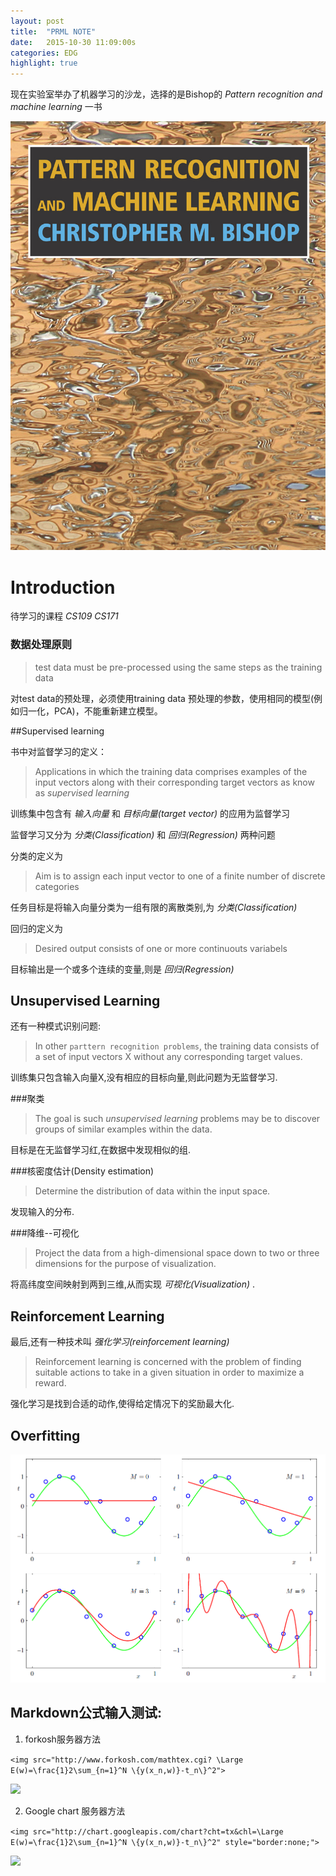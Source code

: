 ```yaml
---
layout: post
title:  "PRML NOTE"
date:   2015-10-30 11:09:00s
categories: EDG
highlight: true
---
```


现在实验室举办了机器学习的沙龙，选择的是Bishop的 _Pattern recognition and machine learning_ 一书

![pic](/images/PRML_cover.jpg)


# Introduction

待学习的课程 _CS109_ _CS171_

### 数据处理原则

> test data must be pre-processed using the same steps as the training data

对test data的预处理，必须使用training data 预处理的参数，使用相同的模型(例如归一化，PCA)，不能重新建立模型。

##Supervised learning

书中对监督学习的定义：

>Applications in which the training data comprises examples of the input vectors along with their corresponding target vectors as know as _supervised learning_

训练集中包含有 _输入向量_ 和 _目标向量(target vector)_ 的应用为监督学习

监督学习又分为 _分类(Classification)_ 和 _回归(Regression)_ 两种问题

分类的定义为

> Aim is to assign each input vector to one of a finite number of discrete categories

任务目标是将输入向量分类为一组有限的离散类别,为 _分类(Classification)_ 

回归的定义为

>Desired output consists of one or more continuouts variabels

目标输出是一个或多个连续的变量,则是 _回归(Regression)_

## Unsupervised Learning

还有一种模式识别问题:

> In other `parttern recognition problems`, the training data consists of a set of input vectors X without any corresponding target values.

训练集只包含输入向量X,没有相应的目标向量,则此问题为无监督学习.

###聚类

>The goal is such _unsupervised learning_ problems may be to discover groups of similar examples within the data.

目标是在无监督学习红,在数据中发现相似的组.

###核密度估计(Density estimation)

>Determine the distribution of data within the input space.

发现输入的分布.

###降维--可视化

> Project the data from a high-dimensional space down to two or three dimensions for the purpose of visualization.

将高纬度空间映射到两到三维,从而实现 _可视化(Visualization)_ .

## Reinforcement Learning

最后,还有一种技术叫 _强化学习(reinforcement learning)_

>Reinforcement learning is concerned with the problem of finding suitable actions to take in a given situation in order to maximize a reward.

强化学习是找到合适的动作,使得给定情况下的奖励最大化.

## Overfitting

![pic](/images/overfitting.png)

## Markdown公式输入测试:

1. forkosh服务器方法

`<img src="http://www.forkosh.com/mathtex.cgi? \Large E(w)=\frac{1}2\sum_{n=1}^N \{y(x_n,w)}-t_n\}^2">`

<img src="http://www.forkosh.com/mathtex.cgi? \Large E(w)=\frac{1}2\sum_{n=1}^N \{y(x_n,w)}-t_n\}^2">

2. Google chart 服务器方法

`<img src="http://chart.googleapis.com/chart?cht=tx&chl=\Large E(w)=\frac{1}2\sum_{n=1}^N \{y(x_n,w)}-t_n\}^2" style="border:none;">`

<img src="http://chart.googleapis.com/chart?cht=tx&chl=\Large E(w)=\frac{1}2\sum_{n=1}^N \{y(x_n,w)}-t_n\}^2" style="border:none;">

